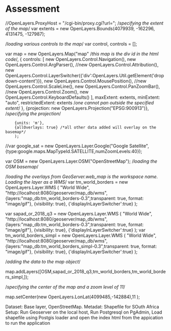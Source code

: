 # Assessment

//OpenLayers.ProxyHost = "/cgi-bin/proxy.cgi?url=";
/*specifying the extent of the map*/
var extents = new OpenLayers.Bounds(4079939, -162296, 4131475, -127987); 

/*loading various controls to the map*/
var control, controls = [];

   var map = new OpenLayers.Map("map" /*this map is the div id in the html code*/, {
        controls: [
            new OpenLayers.Control.Navigation(),
            new OpenLayers.Control.ArgParser(),
            //new OpenLayers.Control.Attribution(),
            new OpenLayers.Control.LayerSwitcher({'div':OpenLayers.Util.getElement('dropdown-content')}),
            new OpenLayers.Control.MousePosition(),
            //new OpenLayers.Control.ScaleLine(),
            new OpenLayers.Control.PanZoomBar(),
             //new OpenLayers.Control.Zoom(),
            new OpenLayers.Control.KeyboardDefaults()
        ],
        maxExtent: extents,
        minExtent: "auto",
        restrictedExtent: extents /*one cannot pan outside the specified extent*/
    },
        {projection: new OpenLayers.Projection("EPSG:900913")}, /*specifying the projection*/
    

        {units: 'm'},
        {allOverlays: true} /*all other data added will overlay on the basemap*/
        );

//var google_sat = new OpenLayers.Layer.Google("Google Satellite",{type:google.maps.MapTypeId.SATELLITE,numZoomLevels:40});

var OSM = new OpenLayers.Layer.OSM("OpenStreetMap");  /*loading the OSM basemap*/

/*loading the overlays from GeoServer.web_map is the workspace name. Loading the layer as a WMS*/
var tm_world_borders = new OpenLayers.Layer.WMS (
        "World Wide",
        "http://localhost:8080/geoserver/map_db/wms",
        {layers:"map_db:tm_world_borders-0.3",transparent: true, format: "image/gif"},
        {visibility: true},
        {'displayInLayerSwitcher':true}
);

var sapad_or_2018_q3 = new OpenLayers.Layer.WMS (
    "World Wide",
    "http://localhost:8080/geoserver/map_db/wms",
    {layers:"map_db:tm_world_borders-0.3",transparent: true, format: "image/gif"},
    {visibility: true},
    {'displayInLayerSwitcher':true}
);
var tm_world_borders_simpl = new OpenLayers.Layer.WMS (
    "World Wide",
    "http://localhost:8080/geoserver/map_db/wms",
    {layers:"map_db:tm_world_borders_simpl-0.3",transparent: true, format: "image/gif"},
    {visibility: true},
    {'displayInLayerSwitcher':true}
);

/*adding the data to the map object*/ 

map.addLayers([OSM,sapad_or_2018_q3,tm_world_borders,tm_world_borders_simpl,]);

/*specifying the center of the map and a zoom level of 11*/

map.setCenter(new OpenLayers.LonLat(4099485,-142884),11 );

Dataset: Base layer, OpenStreetMap. Metadat: Shapefile for SOuth Africa
Setup: Run Geoserver on the local host, Run Postgresql on PgAdmin, Load shapefile using Postgis loader and open the index html from the appication to run the application
